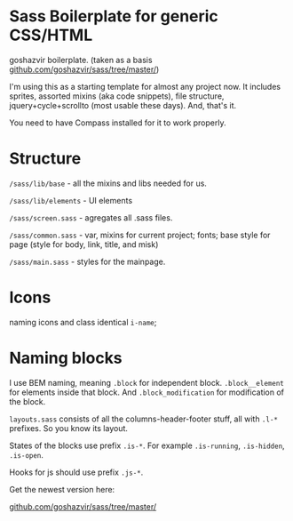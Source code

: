 Sass Boilerplate for generic CSS/HTML
=============
goshazvir boilerplate. 
(taken as a basis [github.com/goshazvir/sass/tree/master/](//github.com/goshazvir/sass/tree/master/))

I'm using this as a starting template for almost any project now.
It includes sprites, assorted mixins (aka code snippets), file structure, jquery+cycle+scrollto (most usable these days).
And, that's it.

You need to have Compass installed for it to work properly.

Structure
=============
`/sass/lib/base` - all the mixins and libs needed for us.

`/sass/lib/elements` - UI elements

`/sass/screen.sass` - agregates all .sass files.

`/sass/common.sass` - var, mixins for current project; fonts; 
base style for page (style for body, link, title, and misk)

`/sass/main.sass` - styles for the mainpage.

Icons
=============
naming icons and class identical `i-name`;

Naming blocks
=============
I use BEM naming, meaning `.block` for independent block. `.block__element` for elements inside that block. And `.block_modification` for modification of the block.

`layouts.sass` consists of all the columns-header-footer stuff, all with `.l-*` prefixes. So you know its layout.

States of the blocks use prefix `.is-*`. For example `.is-running`, `.is-hidden`, `.is-open`.

Hooks for js should use prefix `.js-*`.


Get the newest version here:

[github.com/goshazvir/sass/tree/master/](//github.com/goshazvir/sass/tree/master/)